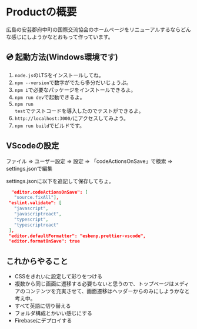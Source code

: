 # Productの概要

広島の安芸郡府中町の国際交流協会のホームページをリニューアルするならどんな感じにしようかなとおもって作っています。

## 💿 起動方法(Windows環境です)

1. <code>node.js</code>のLTSをインストールしてね。
2. <code>npm --version</code>で数字がでたら多分だいじょうぶ。
3. <code>npm i</code>で必要なパッケージをインストールできるよ。
4. <code>npm run dev</code>で起動できるよ。
5. <code>npm run test</code>でテストコードを導入したのでテストができるよ。
6. <code>http://localhost:3000/</code>にアクセスしてみよう。
7. <code>npm run build</code>でビルドです。

## VScodeの設定

ファイル => ユーザー設定 => 設定 => 「codeActionsOnSave」で検索 => settings.jsonで編集

settings.jsonに以下を追記して保存してちょ。

```json
  "editor.codeActionsOnSave": [
   "source.fixAll"],
 "eslint.validate": [
   "javascript",
   "javascriptreact",
   "typescript",
   "typescriptreact"
 ],
 "editor.defaultFormatter": "esbenp.prettier-vscode",
 "editor.formatOnSave": true
```

## これからやること

- CSSをきれいに設定して彩りをつける
- 複数から同じ画面に遷移する必要もないと思うので、トップページはメディアのコンテンツを充実させて、画面遷移はヘッダーからのみにしようかなと考え中。
- すべて英語に切り替える
- フォルダ構成とかいい感じにする
- Firebaseにデプロイする
